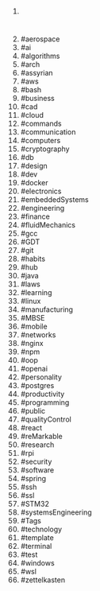1. #
1. #aerospace
1. #ai
1. #algorithms
1. #arch
1. #assyrian
1. #aws
1. #bash
1. #business
1. #cad
1. #cloud
1. #commands
1. #communication
1. #computers
1. #cryptography
1. #db
1. #design
1. #dev
1. #docker
1. #electronics
1. #embeddedSystems
1. #engineering
1. #finance
1. #fluidMechanics
1. #gcc
1. #GDT
1. #git
1. #habits
1. #hub
1. #java
1. #laws
1. #learning
1. #linux
1. #manufacturing
1. #MBSE
1. #mobile
1. #networks
1. #nginx
1. #npm
1. #oop
1. #openai
1. #personality
1. #postgres
1. #productivity
1. #programming
1. #public
1. #qualityControl
1. #react
1. #reMarkable
1. #research
1. #rpi
1. #security
1. #software
1. #spring
1. #ssh
1. #ssl
1. #STM32
1. #systemsEngineering
1. #Tags
1. #technology
1. #template
1. #terminal
1. #test
1. #windows
1. #wsl
1. #zettelkasten
